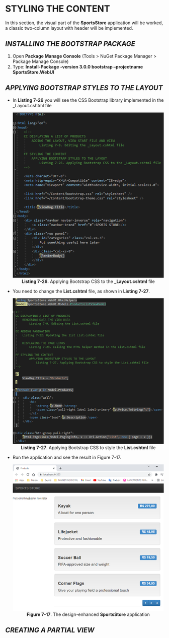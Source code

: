 <h1>STYLING THE CONTENT</h1>
<p>In this section, the visual part of the <b>SportsStore</b> application will be worked, a classic two-column layout with header will be implemented.</p>

<h2><i>INSTALLING THE BOOTSTRAP PACKAGE</i></h2>
<ol>
	<li>
		Open <b>Package Manage Console</b> (Tools > NuGet Package Manager > Package Manage Console)
	</li>
	<li>
		Type: <b>Install-Package -version 3.0.0 bootstrap –projectname SportsStore.WebUI</b>
	</li>
</ol>

<h2><i>APPLYING BOOTSTRAP STYLES TO THE LAYOUT</i></h2>
    <ul>
        <li>
            In <b>Listing 7-26</b> you will see the CSS Bootstrap library implemented in the _Layout.cshtml file
            <p align="center">
                <img src="Pictures/Listing 7-26.png" /><br />
                <b>Listing 7-26.</b> Applying Bootstrap CSS to the <b>_Layout.cshtml</b> file
            </p>
        </li>
        <li>
            You need to change the <b>List.cshtml</b> file, as shown in <b>Listing 7-27</b>.
            <p align="center">
                <img src="Pictures/Listing 7-27.png" /><br />
                <b>Listing 7-27</b>. Applying Bootstrap CSS to style the <b>List.cshtml</b> file
            </p>
        </li>
        <li>
            Run the application and see the result in Figure 7-17. 
            <p align="center">
                <img src="Pictures/Figure 7-17.png" /><br />
                <b>Figure 7-17</b>. The design-enhanced <b>SportsStore</b> application
            </p>
        </li>        
    </ul>

<h2><i>CREATING A PARTIAL VIEW</i></h2>